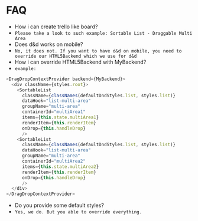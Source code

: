 # FAQ
- How i can create trello like board?
- `Please take a look to such example: Sortable List - Draggable Multi Area`
- Does d&d works on mobile?
- `No, it does not. If you want to have d&d on mobile, you need to override our HTML5Backend which we use for d&d`
- How i can override HTML5Backend with MyBackend?
- `example:`
```js
<DragDropContextProvider backend={MyBackend}>
  <div className={styles.root}>
    <SortableList
      className={classNames(defaultDndStyles.list, styles.list)}
      dataHook="list-multi-area"
      groupName="multi-area"
      containerId="multiArea1"
      items={this.state.multiArea1}
      renderItem={this.renderItem}
      onDrop={this.handleDrop}
      />
    <SortableList
      className={classNames(defaultDndStyles.list, styles.list)}
      dataHook="list-multi-area"
      groupName="multi-area"
      containerId="multiArea2"
      items={this.state.multiArea2}
      renderItem={this.renderItem}
      onDrop={this.handleDrop}
      />
  </div>
</DragDropContextProvider>
```
- Do you provide some default styles?
- `Yes, we do. But you able to override everything.`
